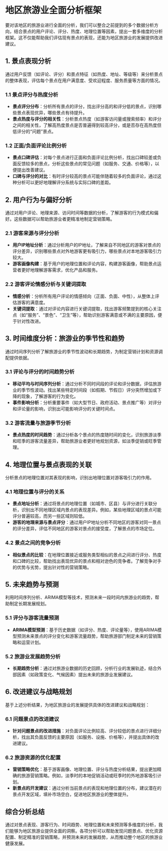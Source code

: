 # 地区旅游业全面分析框架

要对该地区的旅游业进行全面的分析，我们可以整合之前提到的多个数据分析方向，结合景点的用户评论、评分、热度、地理位置等因素，提出一套多维度的分析框架。这不仅能帮助我们评估现有景点的表现，还能为地区旅游业的发展提供改进建议。

## 1. 景点表现分析

通过用户反馈（如评论、评分）和景点特征（如热度、地址、等级等）来分析景点的整体表现，评估每个景点在用户满意度、受欢迎程度、服务质量等方面的情况。

### 1.1 景点评分与热度分析

- **景点评分分布**：分析所有景点的评分，找出评分高的和评分低的景点，识别哪些景点表现优异，哪些景点有待提升。
- **景点热度与评分的相关性**：分析景点热度（如游客访问量或搜索频率）和评分之间的相关性，了解高热度景点是否普遍得到较高评分，或是否存在高热度但低评分的“问题”景点。

### 1.2 正面/负面评论比例分析

- **景点口碑评估**：对每个景点进行正面和负面评论比例分析，找出口碑较差或负面反馈较多的景点，分析这些景点的常见问题（如服务、交通、价格等），以便提出改善建议。
- **口碑与评分的对比**：有时评分较高的景点可能伴随着较多的负面评论，通过这种分析可以更好地理解评分系统与实际口碑的差距。

## 2. 用户行为与偏好分析

通过对用户评论、地理来源、访问时间等数据的分析，了解游客的行为模式和偏好。这些数据可以帮助旅游业者更精准地制定营销策略。

### 2.1 游客来源与评分分析

- **用户IP地址分析**：通过分析用户的IP地址，了解来自不同地区的游客对景点的评分差异，识别哪些景点对外地游客更有吸引力，哪些景点对本地游客吸引力较大。
- **游客画像构建**：基于用户的地理位置和评论内容，构建游客画像，帮助景点运营者更好地理解游客需求，优化产品和服务。

### 2.2 游客评论情感分析与关键词提取

- **情感分析**：分析所有用户评论的情感倾向（正面、负面、中性），从整体上评估游客的满意度。
- **关键词提取**：通过对评论内容进行关键词提取，找出游客频繁提到的核心关注点（如“服务”、“景色”、“卫生”等），帮助识别游客满意或不满的主要原因，便于针对性改进。

## 3. 时间维度分析：旅游业的季节性和趋势

通过时间序列分析了解旅游业的季节性波动和长期趋势，为制定营销计划和资源调配提供依据。

### 3.1 评论与评分的时间趋势分析

- **移动平均与时间序列分析**：通过分析不同时间段的评论和评分数据，评估旅游业的季节性波动。找出某些特定时间段（如假期、节假日）评分突然增加或下降的现象，了解游客的行为变化。
- **事件影响分析**：分析重要事件（如大型节日、政府活动、景点推广等）对评分和评论量的影响，识别出可能影响评分的关键时间点。

### 3.2 游客流量与旅游季节分析

- **景点热度的时间趋势**：通过分析各个景点的热度随时间的变化，识别旅游淡季和旺季的游客流量差异，帮助旅游业者更好地规划资源，如淡季促销或旺季管理。

## 4. 地理位置与景点表现的关联

分析景点的地理位置对其表现的影响，识别出地理位置对游客吸引力的作用。

### 4.1 地理位置与评分的关系

- **景点地址分析**：通过将景点的地理位置（如城市、区县）与评分进行关联分析，识别出不同地理区域内景点的表现差异。例如，某些地理区域的景点可能评分普遍较高，而另一些区域则较低。
- **游客的地理来源与景点评分**：通过用户IP地址分析不同地区的游客对同一景点的评分差异，评估不同地区的游客对景点的接受度，了解景点的市场定位。

### 4.2 景点之间的竞争分析

- **相似景点的比较**：在地理位置接近或服务类型相似的景点之间进行评分、热度和口碑的比较，帮助找出表现优异的景点和相对逊色的竞争者。了解竞争对手的优势与劣势，提出针对性的营销策略。

## 5. 未来趋势与预测

利用时间序列分析、ARIMA模型等技术，预测未来一段时间内旅游业的趋势，帮助制定长期发展规划。

### 5.1 评分与游客流量预测

- **ARIMA模型预测**：基于历史数据（如评分、热度、评论量等），使用ARIMA模型预测未来景点的评分变化和游客流量趋势，帮助旅游部门制定未来的营销策略和运营计划。

### 5.2 旅游业发展趋势分析

- **长期趋势分析**：通过对旅游业数据的历史回顾，分析行业的发展轨迹，结合外部因素（如政策变化、气候因素）提出未来的旅游业发展建议。

## 6. 改进建议与战略规划

基于上述分析结果，为地区旅游业的发展提供具体的改进建议和战略规划：

### 6.1 问题景点的改进建议

- **针对问题景点的改进措施**：对负面评论比例较高、评分较低的景点进行详细分析，找出其负面反馈的主要原因（如服务、设施、价格等），并提出具体的改进建议。

### 6.2 旅游资源的优化配置

- **营销策略优化**：基于游客画像、地理位置、评分与热度分析结果，提出更加精确的旅游营销策略。例如，淡季时的本地促销活动或旺季时的外地游客吸引计划。
- **新景点的开发建议**：通过分析当前景点的表现和地理位置的分布，建议潜在的景点开发区域，填补市场空白，促进地区旅游业的整体提升。

## 综合分析总结

通过对景点表现、游客行为、时间趋势、地理位置和未来预测等多维度的分析，我们能够为地区旅游业提供全面的洞察。各项分析可以帮助发现问题景点、优化资源配置、制定精准的营销策略，并预测未来的发展趋势，从而推动整个地区的旅游业健康发展。